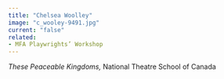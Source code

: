 ```yaml
---
title: "Chelsea Woolley"
image: "c_wooley-9491.jpg"
current: "false"
related:
- MFA Playwrights’ Workshop
---
```


*These Peaceable Kingdoms,* National Theatre School of Canada
